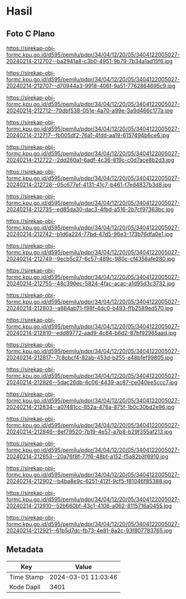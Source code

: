 # Hasil

## Foto C Plano

https://sirekap-obj-formc.kpu.go.id/d595/pemilu/pdpr/34/04/12/20/05/3404122005027-20240214-212702--ba2941a8-c3b0-4951-9b79-7b34a1ad15f6.jpg

https://sirekap-obj-formc.kpu.go.id/d595/pemilu/pdpr/34/04/12/20/05/3404122005027-20240214-212707--d70944a3-9918-406f-9a51-7762864695c9.jpg

https://sirekap-obj-formc.kpu.go.id/d595/pemilu/pdpr/34/04/12/20/05/3404122005027-20240214-212712--70dbf538-051e-4a70-a99e-3a9d466c177a.jpg

https://sirekap-obj-formc.kpu.go.id/d595/pemilu/pdpr/34/04/12/20/05/3404122005027-20240214-212717--fb005df2-76a1-4fdd-aa19-6157494b6ce6.jpg

https://sirekap-obj-formc.kpu.go.id/d595/pemilu/pdpr/34/04/12/20/05/3404122005027-20240214-212722--2dd260a1-6adf-4c36-819c-c0d7ace8b2d3.jpg

https://sirekap-obj-formc.kpu.go.id/d595/pemilu/pdpr/34/04/12/20/05/3404122005027-20240214-212728--05c677ef-4131-41c7-b461-f7ed4837b3d8.jpg

https://sirekap-obj-formc.kpu.go.id/d595/pemilu/pdpr/34/04/12/20/05/3404122005027-20240214-212735--ed85da30-dac3-4fbd-a516-2b7cf97363bc.jpg

https://sirekap-obj-formc.kpu.go.id/d595/pemilu/pdpr/34/04/12/20/05/3404122005027-20240214-212742--b1d6a224-77bd-47d5-96e3-173b76dfa0e1.jpg

https://sirekap-obj-formc.kpu.go.id/d595/pemilu/pdpr/34/04/12/20/05/3404122005027-20240214-212749--9ecb5c27-6c57-489c-980c-cf4356afe280.jpg

https://sirekap-obj-formc.kpu.go.id/d595/pemilu/pdpr/34/04/12/20/05/3404122005027-20240214-212755--48c390ec-5824-4fac-acac-a1d95d3c3732.jpg

https://sirekap-obj-formc.kpu.go.id/d595/pemilu/pdpr/34/04/12/20/05/3404122005027-20240214-212803--a884ab71-f98f-4dc0-b493-ffb2589ed570.jpg

https://sirekap-obj-formc.kpu.go.id/d595/pemilu/pdpr/34/04/12/20/05/3404122005027-20240214-212810--edd89772-aad9-4c84-b6d2-87bf92965aad.jpg

https://sirekap-obj-formc.kpu.go.id/d595/pemilu/pdpr/34/04/12/20/05/3404122005027-20240214-212817--7c8cbcf4-82ab-453d-b255-e48bfef99805.jpg

https://sirekap-obj-formc.kpu.go.id/d595/pemilu/pdpr/34/04/12/20/05/3404122005027-20240214-212826--5dac26db-6c06-4439-ac87-ce040ee5ccc7.jpg

https://sirekap-obj-formc.kpu.go.id/d595/pemilu/pdpr/34/04/12/20/05/3404122005027-20240214-212834--a07481cc-852a-478a-875f-1b0c30bd2e96.jpg

https://sirekap-obj-formc.kpu.go.id/d595/pemilu/pdpr/34/04/12/20/05/3404122005027-20240214-212846--8ef79520-7b19-4e57-a7b8-b29f355af213.jpg

https://sirekap-obj-formc.kpu.go.id/d595/pemilu/pdpr/34/04/12/20/05/3404122005027-20240214-212853--20a76f8f-77f6-48bf-a152-f5a82b3f6910.jpg

https://sirekap-obj-formc.kpu.go.id/d595/pemilu/pdpr/34/04/12/20/05/3404122005027-20240214-212902--b4ba8e9c-6251-412f-9cf5-f81046f85388.jpg

https://sirekap-obj-formc.kpu.go.id/d595/pemilu/pdpr/34/04/12/20/05/3404122005027-20240214-212910--52b660bf-43c1-4108-a062-8115716a0455.jpg

https://sirekap-obj-formc.kpu.go.id/d595/pemilu/pdpr/34/04/12/20/05/3404122005027-20240214-212921--61b5d7dc-fb73-4e81-8a2c-93f807783765.jpg


## Metadata

| Key        | Value               |
| ---------- | ------------------- |
| Time Stamp | 2024-03-01 11:03:46 |
| Kode Dapil | 3401                |



